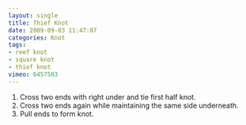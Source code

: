 ```yaml
---
layout: single
title: Thief Knot
date: 2009-09-03 11:47:07
categories: Knot
tags:
- reef knot
- square knot
- thief knot
vimeo: 6457583
---
```


1. Cross two ends with right under and tie first half knot.
1. Cross two ends again while maintaining the same side underneath.
1. Pull ends to form knot.

